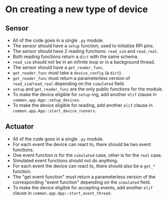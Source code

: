 # On creating a new type of device

## Sensor

- All of the code goes in a single `.py` module.
- The sensor should have a `setup` function, used to initialize RPi pins.
- The sensor should have 2 reading functions: `read_sim` and `read_real`.
- Both reading functions return a `dict` with the same schema.
- `read_sim` should not be in an infinite loop or in a background thread.
- The sensor should have a `get_reader_func`.
- `get_reader_func` must take a `device_config` (a `dict`).
- `get_reader_func` must return a parameterless version of `read_sim`/`read_real` depending on the `simulated` field.
- `setup` and `get_reader_func` are the only public functions for the module.
- To make the device eligible for `setup`-ing, add another `elif` clause in `common.app.App::setup_devices`.
- To make the device eligible for reading, add another `elif` clause in `common.app.App::start_device_runners`.

## Actuator

- All of the code goes in a single `.py` module.
- For each event the device can react to, there should be two event functions.
- One event function is for the `simulated` case, other is for the `real` case.
- Simulated event functions should not do anything.
- For each event the device can react to, there should also be a `get_*` function.
- The "get event function" must return a parameterless version of the corresponding "event function" depending on the `simulated` field.
- To make the device eligible for accepting events, add another `elif` clause in `common.app.App::start_event_thread`.
